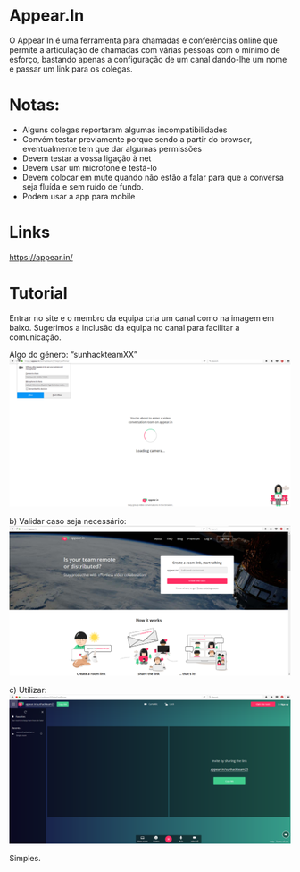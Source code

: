 # Appear.In


O Appear In  é uma ferramenta para chamadas e conferências online que permite a articulação de chamadas com várias pessoas com o mínimo de esforço, bastando apenas a configuração de um canal dando-lhe um nome e passar um link para os colegas.

# Notas:
* Alguns colegas reportaram algumas incompatibilidades
* Convém testar previamente porque sendo a partir do browser, eventualmente tem que dar algumas permissões
* Devem testar a vossa ligação à net
* Devem usar um microfone e testá-lo
* Devem colocar em mute quando não estão a falar para que a conversa seja fluída e sem ruído de fundo.
* Podem usar a app para mobile

# Links
https://appear.in/

# Tutorial

Entrar no site e o membro da equipa cria um canal como na imagem em baixo. Sugerimos a inclusão da equipa no canal para facilitar a comunicação. 

Algo do género: “sunhackteamXX”
![img](img/image1.png)


b) Validar caso seja necessário:
![img](img/image2.png)


c) Utilizar:
![img](img/image3.png)


Simples.
